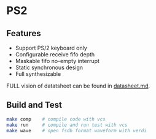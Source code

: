 # PS2

## Features
* Support PS/2 keyboard only
* Configurable receive fifo depth
* Maskable fifo no-empty interrupt
* Static synchronous design
* Full synthesizable

FULL vision of datatsheet can be found in [datasheet.md](./doc/datasheet.md).

## Build and Test
```bash
make comp    # compile code with vcs
make run     # compile and run test with vcs
make wave    # open fsdb format waveform with verdi
```